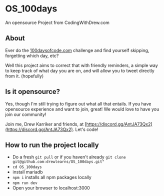 # OS_100days
An opensource Project from CodingWithDrew.com

## About

Ever do the [100daysofcode.com](https://100daysofcode.com) challenge and find yourself skipping, forgetting which day, etc?

Well this project aims to correct that with friendly reminders, a simple way to keep track of what day you are on, and will allow you to tweet directly from it.  (hopefully)

## Is it opensource?

Yes, though I'm still trying to figure out what all that entails. If you have opensource experience and want to join, great! We would love to have you join our community!

Join me, Drew Karriker and friends, at [https://discord.gg/AntJA73Qx2](https://discord.gg/AntJA73Qx2). Let's code!

## How to run the project locally

* Do a fresh `git pull` or if you haven't already `git clone git@github.com:drewlearns/OS_100days.git" `
* `cd OS_100days`
* install mariadb
* `npm i` installs all npm packages locally
* `npm run dev`
* Open your browser to localhost:3000

